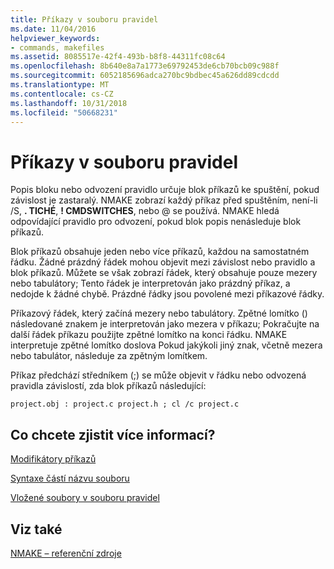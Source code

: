 ```yaml
---
title: Příkazy v souboru pravidel
ms.date: 11/04/2016
helpviewer_keywords:
- commands, makefiles
ms.assetid: 8085517e-42f4-493b-b8f8-44311fc08c64
ms.openlocfilehash: 8b640e8a7a1773e69792453de6cb70bcb09c988f
ms.sourcegitcommit: 6052185696adca270bc9bdbec45a626dd89cdcdd
ms.translationtype: MT
ms.contentlocale: cs-CZ
ms.lasthandoff: 10/31/2018
ms.locfileid: "50668231"
---
```

# <a name="commands-in-a-makefile"></a>Příkazy v souboru pravidel

Popis bloku nebo odvození pravidlo určuje blok příkazů ke spuštění, pokud závislost je zastaralý. NMAKE zobrazí každý příkaz před spuštěním, není-li /S, **. TICHÉ**, **! CMDSWITCHES**, nebo \@ se používá. NMAKE hledá odpovídající pravidlo pro odvození, pokud blok popis nenásleduje blok příkazů.

Blok příkazů obsahuje jeden nebo více příkazů, každou na samostatném řádku. Žádné prázdný řádek mohou objevit mezi závislost nebo pravidlo a blok příkazů. Můžete se však zobrazí řádek, který obsahuje pouze mezery nebo tabulátory; Tento řádek je interpretován jako prázdný příkaz, a nedojde k žádné chybě. Prázdné řádky jsou povolené mezi příkazové řádky.

Příkazový řádek, který začíná mezery nebo tabulátory. Zpětné lomítko (\) následované znakem je interpretován jako mezera v příkazu; Pokračujte na další řádek příkazu použijte zpětné lomítko na konci řádku. NMAKE interpretuje zpětné lomítko doslova Pokud jakýkoli jiný znak, včetně mezera nebo tabulátor, následuje za zpětným lomítkem.

Příkaz předchází středníkem (;) se může objevit v řádku nebo odvozená pravidla závislostí, zda blok příkazů následující:

```
project.obj : project.c project.h ; cl /c project.c
```

## <a name="what-do-you-want-to-know-more-about"></a>Co chcete zjistit více informací?

[Modifikátory příkazů](../build/command-modifiers.md)

[Syntaxe částí názvu souboru](../build/filename-parts-syntax.md)

[Vložené soubory v souboru pravidel](../build/inline-files-in-a-makefile.md)

## <a name="see-also"></a>Viz také

[NMAKE – referenční zdroje](../build/nmake-reference.md)